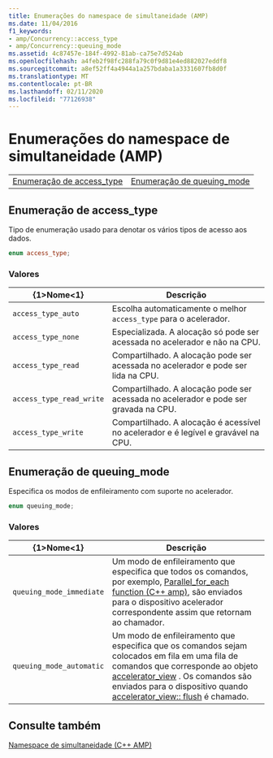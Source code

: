 ```yaml
---
title: Enumerações do namespace de simultaneidade (AMP)
ms.date: 11/04/2016
f1_keywords:
- amp/Concurrency::access_type
- amp/Concurrency::queuing_mode
ms.assetid: 4c87457e-184f-4992-81ab-ca75e7d524ab
ms.openlocfilehash: a4feb2f98fc288fa79c0f9d81e4ed882027eddf8
ms.sourcegitcommit: a8ef52ff4a4944a1a257bdaba1a3331607fb8d0f
ms.translationtype: MT
ms.contentlocale: pt-BR
ms.lasthandoff: 02/11/2020
ms.locfileid: "77126938"
---
```

# <a name="concurrency-namespace-enums-amp"></a>Enumerações do namespace de simultaneidade (AMP)

|||
|-|-|
|[Enumeração de access_type](#access_type)|[Enumeração de queuing_mode](#queuing_mode)|

## <a name="access_type"></a>Enumeração de access_type

Tipo de enumeração usado para denotar os vários tipos de acesso aos dados.

```cpp
enum access_type;
```

### <a name="values"></a>Valores

|{1&gt;Nome&lt;1}|Descrição|
|----------|-----------------|
|`access_type_auto`|Escolha automaticamente o melhor `access_type` para o acelerador.|
|`access_type_none`|Especializada. A alocação só pode ser acessada no acelerador e não na CPU.|
|`access_type_read`|Compartilhado. A alocação pode ser acessada no acelerador e pode ser lida na CPU.|
|`access_type_read_write`|Compartilhado. A alocação pode ser acessada no acelerador e pode ser gravada na CPU.|
|`access_type_write`|Compartilhado. A alocação é acessível no acelerador e é legível e gravável na CPU.|

## <a name="queuing_mode"></a>Enumeração de queuing_mode

Especifica os modos de enfileiramento com suporte no acelerador.

```cpp
enum queuing_mode;
```

### <a name="values"></a>Valores

|{1&gt;Nome&lt;1}|Descrição|
|----------|-----------------|
|`queuing_mode_immediate`|Um modo de enfileiramento que especifica que todos os comandos, por exemplo, [Parallel_for_each function (C++ amp)](concurrency-namespace-functions-amp.md#parallel_for_each), são enviados para o dispositivo acelerador correspondente assim que retornam ao chamador.|
|`queuing_mode_automatic`|Um modo de enfileiramento que especifica que os comandos sejam colocados em fila em uma fila de comandos que corresponde ao objeto [accelerator_view](accelerator-view-class.md) . Os comandos são enviados para o dispositivo quando [accelerator_view:: flush](accelerator-view-class.md#flush) é chamado.|

## <a name="see-also"></a>Consulte também

[Namespace de simultaneidade (C++ AMP)](concurrency-namespace-cpp-amp.md)
